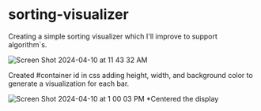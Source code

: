 # sorting-visualizer
Creating a simple sorting visualizer which I'll improve to support algorithm`s.

![Screen Shot 2024-04-10 at 11 43 32 AM](https://github.com/rmorales723/sorting-visualizer/assets/72527380/ccdb4fc5-4945-48ae-b836-fff614af1ee8)

Created #container id in css adding height, width, and background color to generate a visualization for each bar.

![Screen Shot 2024-04-10 at 1 00 03 PM](https://github.com/rmorales723/sorting-visualizer/assets/72527380/2eb42371-1db2-4511-a514-1c9fbde864c8)
*Centered the display
